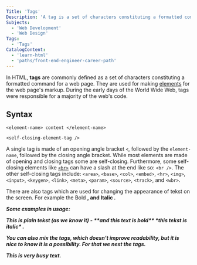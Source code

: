 ```yaml
---
Title: 'Tags'
Description: 'A tag is a set of characters constituting a formatted command for a web page.'
Subjects:
  - 'Web Development'
  - 'Web Design'
Tags:
  - 'Tags'
CatalogContent:
  - 'learn-html'
  - 'paths/front-end-engineer-career-path'
---
```


In HTML, **tags** are commonly defined as a set of characters constituting a formatted command for a web page. They are used for making [elements](https://www.codecademy.com/resources/docs/html/elements) for the web page's markup. During the early days of the World Wide Web, tags were responsible for a majority of the web's code.

## Syntax

```pseudo
<element-name> content </element-name>

<self-closing-element-tag />
```

A single tag is made of an opening angle bracket `<`, followed by the `element-name`, followed by the closing angle bracket. While most elements are made of opening and closing tags some are self-closing. Furthermore, some self-closing elements like [`<br>`](https://www.codecademy.com/resources/docs/html/elements/br) can have a slash at the end like so: `<br />`. The other self-closing tags include: `<area>`, `<base>`, `<col>`, `<embed>`, `<hr>`, `<img>`, `<input>`, `<keygen>`, `<link>`, `<meta>`, `<param>`, `<source>`, `<track>`, and `<wbr>`.


There are also tags which are used for changing the appearance of tekst on the screen. For example the Bold <b>, and Italic <i>. 

Some examples in usage:
 <p>This is plain tekst (as we know it) - <b> **and this text is bold** </b> <i> *this tekst is italic* </i> .</p>
 

You can also mix the tags, which doesn't improve readability, but it is nice to know it is a possibility. For that we nest the tags.
<p><b><i>This is very busy text.</i></b></p> 